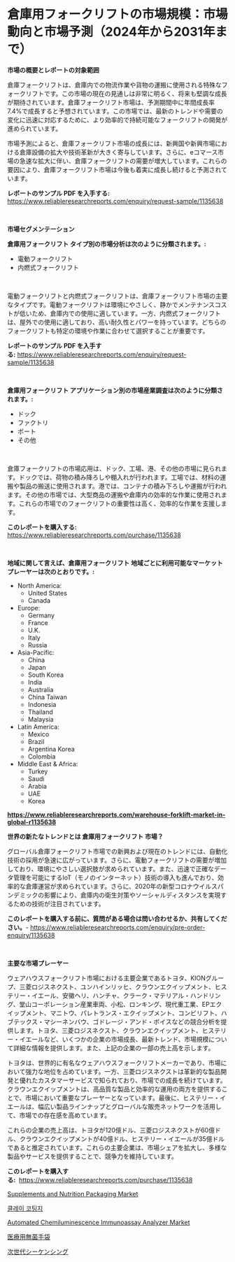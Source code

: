 <p><h1>倉庫用フォークリフトの市場規模：市場動向と市場予測（2024年から2031年まで）</h1></p><p><strong>市場の概要とレポートの対象範囲</strong></p>
<p><p>倉庫フォークリフトは、倉庫内での物流作業や貨物の運搬に使用される特殊なフォークリフトです。この市場の現在の見通しは非常に明るく、将来も堅調な成長が期待されています。倉庫フォークリフト市場は、予測期間中に年間成長率7.4%で成長すると予想されています。この市場では、最新のトレンドや需要の変化に迅速に対応するために、より効率的で持続可能なフォークリフトの開発が進められています。</p><p>市場予測によると、倉庫フォークリフト市場の成長には、新興国や新興市場における倉庫設備の拡大や技術革新が大きく寄与しています。さらに、eコマース市場の急速な拡大に伴い、倉庫フォークリフトの需要が増大しています。これらの要因により、倉庫フォークリフト市場は今後も着実に成長し続けると予測されています。</p></p>
<p><strong>レポートのサンプル PDF を入手する:</strong> <a href="https://www.reliableresearchreports.com/enquiry/request-sample/1135638">https://www.reliableresearchreports.com/enquiry/request-sample/1135638</a></p>
<p>&nbsp;</p>
<p><strong>市場セグメンテーション</strong></p>
<p><strong>倉庫用フォークリフト タイプ別の市場分析は次のように分類されます。:</strong></p>
<p><ul><li>電動フォークリフト</li><li>内燃式フォークリフト</li></ul></p>
<p>&nbsp;</p>
<p><p>電動フォークリフトと内燃式フォークリフトは、倉庫フォークリフト市場の主要なタイプです。電動フォークリフトは環境にやさしく、静かでメンテナンスコストが低いため、倉庫内での使用に適しています。一方、内燃式フォークリフトは、屋外での使用に適しており、高い耐久性とパワーを持っています。どちらのフォークリフトも特定の環境や作業に合わせて選択することが重要です。</p></p>
<p><strong>レポートのサンプル PDF を入手する:</strong>&nbsp;<a href="https://www.reliableresearchreports.com/enquiry/request-sample/1135638">https://www.reliableresearchreports.com/enquiry/request-sample/1135638</a></p>
<p>&nbsp;</p>
<p><strong> 倉庫用フォークリフト アプリケーション別の市場産業調査は次のように分類されます。:</strong></p>
<p><ul><li>ドック</li><li>ファクトリ</li><li>ポート</li><li>その他</li></ul></p>
<p>&nbsp;</p>
<p><p>倉庫フォークリフトの市場応用は、ドック、工場、港、その他の市場に見られます。ドックでは、荷物の積み降ろしや棚入れが行われます。工場では、材料の運搬や製品の搬送に使用されます。港では、コンテナの積み下ろしや運搬が行われます。その他の市場では、大型商品の運搬や倉庫内の効率的な作業に使用されます。これらの市場でのフォークリフトの重要性は高く、効率的な作業を支援します。</p></p>
<p><strong>このレポートを購入する:</strong>&nbsp; <a href="https://www.reliableresearchreports.com/purchase/1135638">https://www.reliableresearchreports.com/purchase/1135638</a></p>
<p>&nbsp;</p>
<p><strong>地域に関して言えば、倉庫用フォークリフト 地域ごとに利用可能なマーケットプレーヤーは次のとおりです。:</strong></p>
<p><ul>
    <li>
        North America:
        <ul>
            <li>United States</li>
            <li>Canada</li>
        </ul>
    </li>
    <li>
        Europe:
        <ul>
            <li>Germany</li>
            <li>France</li>
            <li>U.K.</li>
            <li>Italy</li>
            <li>Russia</li>
        </ul>
    </li>
    <li>
        Asia-Pacific:
        <ul>
            <li>China</li>
            <li>Japan</li>
            <li>South Korea</li>
            <li>India</li>
            <li>Australia</li>
            <li>China Taiwan</li>
            <li>Indonesia</li>
            <li>Thailand</li>
            <li>Malaysia</li>
        </ul>
    </li>
    <li>
        Latin America:
        <ul>
            <li>Mexico</li>
            <li>Brazil</li>
            <li>Argentina Korea</li>
            <li>Colombia</li>
        </ul>
    </li>
    <li>
        Middle East & Africa:
        <ul>
            <li>Turkey</li>
            <li>Saudi</li>
            <li>Arabia</li>
            <li>UAE</li>
            <li>Korea</li>
        </ul>
    </li>
    </ul></p>
<p><strong><a href="https://www.reliableresearchreports.com/warehouse-forklift-market-in-global-r1135638">https://www.reliableresearchreports.com/warehouse-forklift-market-in-global-r1135638</a></strong>&nbsp;</p>
<p><strong>世界の新たなトレンドとは 倉庫用フォークリフト 市場？</strong></p>
<p><p>グローバル倉庫フォークリフト市場での新興および現在のトレンドには、自動化技術の採用が急速に広がっています。さらに、電動フォークリフトの需要が増加しており、環境にやさしい選択肢が求められています。また、迅速で正確なデータ管理を可能にするIoT（モノのインターネット）技術の導入も進んでおり、効率的な倉庫運営が求められています。さらに、2020年の新型コロナウイルスパンデミックの影響により、倉庫内の衛生対策やソーシャルディスタンスを実現するための技術が注目されています。</p></p>
<p><strong>このレポートを購入する前に、質問がある場合は問い合わせるか、共有してください。</strong>- <a href="https://www.reliableresearchreports.com/enquiry/pre-order-enquiry/1135638">https://www.reliableresearchreports.com/enquiry/pre-order-enquiry/1135638</a></p>
<p>&nbsp;</p>
<p><strong>主要な市場プレーヤー</strong></p>
<p><p>ウェアハウスフォークリフト市場における主要企業であるトヨタ、KIONグループ、三菱ロジスネクスト、ユンハインリッヒ、クラウンエクイップメント、ヒステリー・イエール、安徽ヘリ、ハンチャ、クラーク・マテリアル・ハンドリング、堂山コーポレーション産業車両、小松、ロンキング、現代重工業、EPエクイップメント、マニトウ、パレトランス・エクイップメント、コンビリフト、ハブテックス・マシーネンバウ、ゴドレージ・アンド・ボイスなどの競合分析を提供します。トヨタ、三菱ロジスネクスト、クラウンエクイップメント、ヒステリー・イエールなど、いくつかの企業の市場成長、最新トレンド、市場規模について詳細な情報を提供します。また、上記の企業の一部の売上高を示します。</p><p>トヨタは、世界的に有名なウェアハウスフォークリフトメーカーであり、市場において強力な地位を占めています。一方、三菱ロジスネクストは革新的な製品開発と優れたカスタマーサービスで知られており、市場での成長を続けています。クラウンエクイップメントは、高品質な製品と効率的な運用の両方を提供することで、市場において重要なプレーヤーとなっています。最後に、ヒステリー・イエールは、幅広い製品ラインナップとグローバルな販売ネットワークを活用して、市場での存在感を高めています。</p><p>これらの企業の売上高は、トヨタが120億ドル、三菱ロジスネクストが60億ドル、クラウンエクイップメントが40億ドル、ヒステリー・イエールが35億ドルであると推定されています。これらの主要企業は、市場シェアを拡大し、多様な製品やサービスを提供することで、競争力を維持しています。</p></p>
<p><strong>このレポートを購入する:</strong>&nbsp;&nbsp;<a href="https://www.reliableresearchreports.com/purchase/1135638">https://www.reliableresearchreports.com/purchase/1135638</a></p>
<p><p><a href="https://www.linkedin.com/pulse/supplements-nutrition-packaging-market-provides-detailed-segmentation-hbf3c?trackingId=c6qk%2BGfYuoakRKnxsMI3kA%3D%3D">Supplements and Nutrition Packaging Market</a></p><p><a href="https://medium.com/@edenger9807/%EC%B0%A8%EA%B0%80%EC%9A%B4-%EA%B0%80%EC%95%95%EC%9A%A9%EC%A7%80-%EC%8B%9C%EC%9E%A5-2031%EB%85%84%EA%B9%8C%EC%A7%80-%EB%8F%99%ED%96%A5-%EC%98%88%EC%B8%A1-%EB%B0%8F-%EA%B2%BD%EC%9F%81-%EB%B6%84%EC%84%9D-6603f98e67b9">클레이 코팅지</a></p><p><a href="https://github.com/lubmix/Market-Research-Report-List-2/blob/main/automated-chemiluminescence-immunoassay-analyzer-market.md">Automated Chemiluminescence Immunoassay Analyzer Market</a></p><p><a href="https://medium.com/@larrycruz525/%E5%8C%BB%E7%99%82%E7%94%A8%E7%84%A1%E8%8F%8C%E6%89%8B%E8%A2%8B%E5%B8%82%E5%A0%B4%E3%81%AE%E5%88%86%E6%9E%90-%E4%B8%96%E7%95%8C%E3%81%AE%E6%A5%AD%E7%95%8C%E3%81%AE%E8%A6%8B%E9%80%9A%E3%81%97%E3%81%A8%E4%BA%88%E6%B8%AC-2024%E5%B9%B4%E3%81%8B%E3%82%892031%E5%B9%B4-da4c6da40d7a">医療用無菌手袋</a></p><p><a href="https://medium.com/@boydsmitham37/2024%E5%B9%B4%E3%81%8B%E3%82%892031%E5%B9%B4%E3%81%BE%E3%81%A7%E3%81%AE%E6%9C%9F%E9%96%93%E3%81%AB%E4%BA%88%E6%B8%AC%E3%81%95%E3%82%8C%E3%82%8B-%E6%AC%A1%E4%B8%96%E4%BB%A3%E3%82%B7%E3%83%BC%E3%82%B1%E3%83%B3%E3%82%B9%E5%B8%82%E5%A0%B4%E3%81%AE%E5%88%86%E6%9E%90%E3%81%A8%E8%A6%8F%E6%A8%A1%E4%BA%88%E6%B8%AC-04907d4a41f3">次世代シーケンシング</a></p></p>